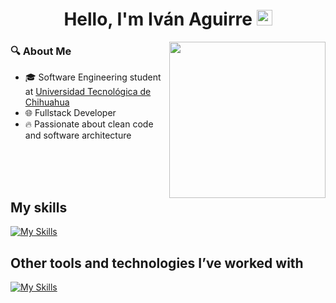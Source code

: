 <h1 align="center">Hello, I'm Iván Aguirre <img width="25" src="https://media2.giphy.com/media/v1.Y2lkPTc5MGI3NjExbGRyNXc3azA4aGtzc2xrcHFmdjVjM3ZreDU4dDRzbWZ0c3YwNHVsbCZlcD12MV9pbnRlcm5hbF9naWZfYnlfaWQmY3Q9cw/XdK1wtoRHfIJMBxiYe/giphy.gif"></h1>

<img align="right" width="250" src="https://media0.giphy.com/media/v1.Y2lkPTc5MGI3NjExcHlwMzBpcTQ2OXlyOXY4bmJ4ZnllbXY4eTJweTNydzU1Y2ZmenIxeCZlcD12MV9pbnRlcm5hbF9naWZfYnlfaWQmY3Q9Zw/1v2lXOfPBqKygjlkCM/giphy.gif" />

### 🔍 About Me
- 🎓 Software Engineering student at [Universidad Tecnológica de Chihuahua](https://www.utch.edu.mx/index.php/tecnologias/)
- 🌐 Fullstack Developer
- 🔥 Passionate about clean code and software architecture
<br>
<br>
<br>

## My skills
[![My Skills](https://skillicons.dev/icons?i=html,css,js,react,tailwind,python,django,fastapi,mongodb,mysql,supabase,postman,git,github,linux,markdown)](https://skillicons.dev)

## Other tools and technologies I’ve worked with
[![My Skills](https://skillicons.dev/icons?i=nodejs,express,php,bootstrap,vite,cpp,arduino,cs,java,kotlin,dart,flutter,firebase)](https://skillicons.dev)
